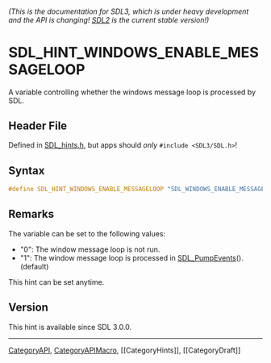###### (This is the documentation for SDL3, which is under heavy development and the API is changing! [SDL2](https://wiki.libsdl.org/SDL2/) is the current stable version!)
# SDL_HINT_WINDOWS_ENABLE_MESSAGELOOP

A variable controlling whether the windows message loop is processed by SDL.

## Header File

Defined in [SDL_hints.h](https://github.com/libsdl-org/SDL/blob/main/include/SDL3/SDL_hints.h), but apps should _only_ `#include <SDL3/SDL.h>`!

## Syntax

```c
#define SDL_HINT_WINDOWS_ENABLE_MESSAGELOOP "SDL_WINDOWS_ENABLE_MESSAGELOOP"
```

## Remarks

The variable can be set to the following values:

- "0": The window message loop is not run.
- "1": The window message loop is processed in
  [SDL_PumpEvents](SDL_PumpEvents)(). (default)

This hint can be set anytime.

## Version

This hint is available since SDL 3.0.0.

----
[CategoryAPI](CategoryAPI), [CategoryAPIMacro](CategoryAPIMacro), [[CategoryHints]], [[CategoryDraft]]
<!-- #See the Style Guide for instructions on editing the footer. -->


